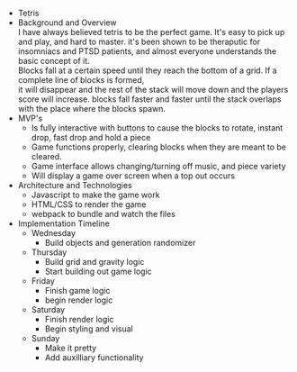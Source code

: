 * Tetris
* Background and Overview  
    I have always believed tetris to be the perfect game. It's easy to pick up and play, and hard to master.
    it's been shown to be theraputic for insomniacs and PTSD patients, and almost everyone understands the basic concept of it.  
    Blocks fall at a certain speed until they reach the bottom of a  grid. If a complete line of blocks is formed,  
    it will disappear and the rest of the stack will move down and the players score will increase. blocks fall faster
    and faster until the stack overlaps with the place where the blocks spawn.
* MVP's
    * Is fully interactive with buttons to cause the blocks to rotate, instant drop, fast drop and hold a piece
    * Game functions properly, clearing blocks when they are meant to be cleared.
    * Game interface allows changing/turning off music, and piece variety
    * Will display a game over screen when a top out occurs
* Architecture and Technologies
    * Javascript to make the game work
    * HTML/CSS to render the game
    * webpack to bundle and watch the files
* Implementation Timeline
    * Wednesday
       * Build objects and generation randomizer
    * Thursday
       * Build grid and gravity logic
       * Start building out game logic
    * Friday
       * Finish game logic
       * begin render logic
    * Saturday
       * Finish render logic
       * Begin styling and visual
    * Sunday
       * Make it pretty
       * Add auxilliary functionality
